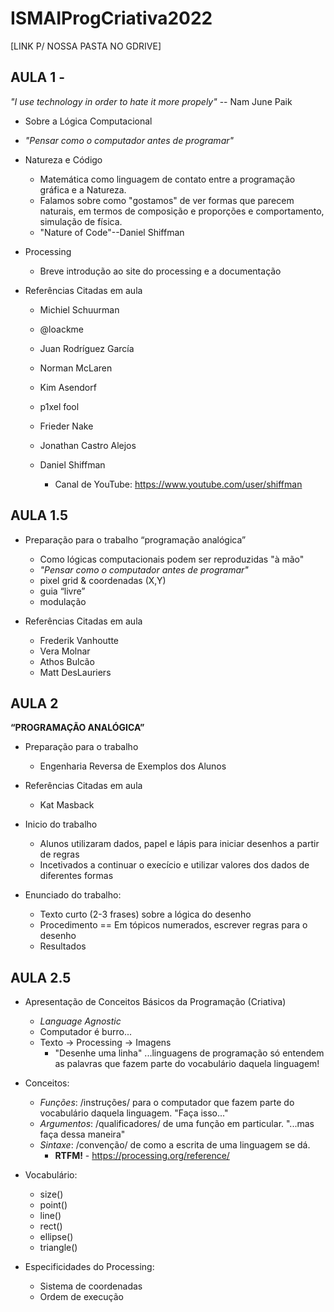 # ISMAIProgCriativa2022



[LINK P/ NOSSA PASTA NO GDRIVE]


## AULA 1 -


*"I use technology in order to hate it more propely"* -- Nam June Paik

- Sobre a Lógica Computacional
-   *"Pensar como o computador antes de programar"*
   
- Natureza e Código
  - Matemática como linguagem de contato entre a programação gráfica e a Natureza.
  - Falamos sobre como "gostamos" de ver formas que parecem naturais, em termos de composição e proporções e comportamento, simulação de física.
  - "Nature of Code"--Daniel Shiffman  
- Processing
  - Breve introdução ao site do processing e a documentação

- Referências Citadas em aula
  - Michiel Schuurman
  - @loackme
  - Juan Rodríguez García
  - Norman McLaren
  - Kim Asendorf
  - p1xel fool
  - Frieder Nake
  - Jonathan Castro Alejos
 
  - Daniel Shiffman
    - Canal de YouTube: https://www.youtube.com/user/shiffman


## AULA 1.5 

- Preparação para o trabalho “programação analógica”
  - Como lógicas computacionais podem ser reproduzidas "à mão"
  - *"Pensar como o computador antes de programar"*
  - pixel grid & coordenadas (X,Y)
  - guia “livre”
  - modulação


- Referências Citadas em aula
  - Frederik Vanhoutte
  - Vera Molnar
  - Athos Bulcão
  - Matt DesLauriers
  

## AULA 2 

**“PROGRAMAÇÃO ANALÓGICA”**


- Preparação para o trabalho 
  - Engenharia Reversa de Exemplos dos Alunos

- Referências Citadas em aula
  - Kat Masback


- Inicio do trabalho
  - Alunos utilizaram dados, papel e lápis para iniciar desenhos a partir de regras
  - Incetivados a continuar o execício e utilizar valores dos dados de diferentes formas
 
 - Enunciado do trabalho:
   - Texto curto (2-3 frases) sobre a lógica do desenho
   - Procedimento == Em tópicos numerados, escrever regras para o desenho
   - Resultados
   

   
## AULA 2.5 

- Apresentação de Conceitos Básicos da Programação (Criativa)
  - *Language Agnostic*
  - Computador é burro...
  - Texto -> Processing -> Imagens
    - "Desenhe uma linha"
     ...linguagens de programação só entendem as palavras que fazem parte do vocabulário daquela linguagem!

- Conceitos:
  - *Funções*: /instruções/ para o computador que fazem parte do vocabulário daquela linguagem. "Faça isso..."
  - *Argumentos*: /qualificadores/ de uma função em particular. "...mas faça dessa maneira"
  - *Sintaxe*: /convenção/ de como a escrita de uma linguagem se dá.
    - **RTFM!** - https://processing.org/reference/

- Vocabulário:
  - size()
  - point()
  - line()
  - rect()
  - ellipse()
  - triangle()

- Especificidades do Processing:
  - Sistema de coordenadas 
  - Ordem de execução


 

